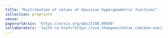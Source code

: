 ```yaml
---
title: "Distribution of values of Gaussian hypergeometric functions"
collection: preprints
venue: ''
paperurlArxiv: 'https://arxiv.org/abs/2108.09560'
collaborators: '(with <a href="https://uva.theopenscholar.com/ken-ono/" target=_blank>Ken Ono</a> and <a href="https://sites.google.com/view/neelam-saikia/home" target=_blank>Neelam Saikia</a>)'
---
```


